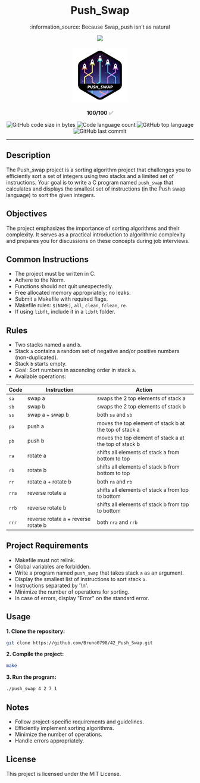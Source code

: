 <h1 align="center">
	Push_Swap
</h1>

<p align="center">
	:information_source: Because Swap_push isn’t as natural
</p>
<p align="center"><a href="https://www.42porto.com" target="_blank"><img src="https://img.shields.io/static/v1?label=&message=Porto&color=000&style=for-the-badge&logo=42""></a></p>
<p align="center"><img src="https://github.com/Bruno0798/Bruno0798/blob/main/42-project-badges/badges/push_swapn.png?raw=true"> </p>
<p align="center"> <strong>100/100</strong> ✅ </p>

<p align="center">
	<img alt="GitHub code size in bytes" src="https://img.shields.io/github/languages/code-size/bruno0798/42_push_swap?color=blueviolet" />
	<img alt="Code language count" src="https://img.shields.io/github/languages/count/bruno0798/42_push_swap?color=blue" />
  <img alt="GitHub top language" src="https://img.shields.io/github/languages/top/bruno0798/42_push_swap?color=blue" />
	<img alt="GitHub last commit" src="https://img.shields.io/github/last-commit/bruno0798/42_push_swap?color=brightgreen" />
</p>

---

## Description

The Push_swap project is a sorting algorithm project that challenges you to efficiently sort a set of integers using two stacks and a limited set of instructions. Your goal is to write a C program named `push_swap` that calculates and displays the smallest set of instructions (in the Push swap language) to sort the given integers.

## Objectives

The project emphasizes the importance of sorting algorithms and their complexity. It serves as a practical introduction to algorithmic complexity and prepares you for discussions on these concepts during job interviews.

## Common Instructions

- The project must be written in C.
- Adhere to the Norm.
- Functions should not quit unexpectedly.
- Free allocated memory appropriately; no leaks.
- Submit a Makefile with required flags.
- Makefile rules: `$(NAME)`, `all`, `clean`, `fclean`, `re`.
- If using `libft`, include it in a `libft` folder.

## Rules

- Two stacks named `a` and `b`.
- Stack `a` contains a random set of negative and/or positive numbers (non-duplicated).
- Stack `b` starts empty.
- Goal: Sort numbers in ascending order in stack `a`.
- Available operations:


| Code  | Instruction                         | Action                                                 |
| ----- | ----------------------------------- | ------------------------------------------------------ |
| `sa`  | swap a                              | swaps the 2 top elements of stack a                    |
| `sb`  | swap b                              | swaps the 2 top elements of stack b                    |
| `ss`  | swap a + swap b                     | both `sa` and `sb`                                     |
| `pa`  | push a                              | moves the top element of stack b at the top of stack a |
| `pb`  | push b                              | moves the top element of stack a at the top of stack b |
| `ra`  | rotate a                            | shifts all elements of stack a from bottom to top      |
| `rb`  | rotate b                            | shifts all elements of stack b from bottom to top      |
| `rr`  | rotate a + rotate b                 | both `ra` and `rb`                                     |
| `rra` | reverse rotate a                    | shifts all elements of stack a from top to bottom      |
| `rrb` | reverse rotate b                    | shifts all elements of stack b from top to bottom      |
| `rrr` | reverse rotate a + reverse rotate b | both `rra` and `rrb`                                   |

## Project Requirements

- Makefile must not relink.
- Global variables are forbidden.
- Write a program named `push_swap` that takes stack `a` as an argument.
- Display the smallest list of instructions to sort stack `a`.
- Instructions separated by '\n'.
- Minimize the number of operations for sorting.
- In case of errors, display "Error" on the standard error.

## Usage

**1. Clone the repository:**

```bash
git clone https://github.com/Bruno0798/42_Push_Swap.git
```
**2. Compile the project:**
```bash
make
```
**3. Run the program:**
```bash
./push_swap 4 2 7 1
```
## Notes

- Follow project-specific requirements and guidelines.
- Efficiently implement sorting algorithms.
- Minimize the number of operations.
- Handle errors appropriately.

## License

This project is licensed under the MIT License.


